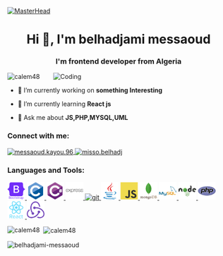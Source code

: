 [![MasterHead](https://c0.wallpaperflare.com/preview/920/519/697/abstract-php-c-analytics.jpg)]()


<h1 align="center">Hi 👋, I'm belhadjami messaoud</h1>
<h3 align="center">I'm frontend developer from Algeria</h3>



<img align="right" alt="Coding" width="400" src="https://cdn.dribbble.com/users/1162077/screenshots/3848914/programmer.gif" />

<p align="left">
    <img src="https://komarev.com/ghpvc/?username=calem48&label=Profile%20views&color=0e75b6&style=flat" alt="calem48" />
</p>

- 🔭 I’m currently working on **something Interesting**

- 🌱 I’m currently learning **React js**

- 💬 Ask me about **JS,PHP,MYSQL,UML**


<h3 align="left">Connect with me:</h3>
<p align="left">
    <a href="https://fb.com/messaoud.kayou.96" target="blank">
        <img 
            align="center"
            src="https://raw.githubusercontent.com/rahuldkjain/github-profile-readme-generator/master/src/images/icons/Social/facebook.svg"
            alt="messaoud.kayou.96" height="30" width="40"
        />
    </a>
    <a href="https://instagram.com/misso.belhadj" target="blank">
        <img align="center"
            src="https://raw.githubusercontent.com/rahuldkjain/github-profile-readme-generator/master/src/images/icons/Social/instagram.svg"
            alt="misso.belhadj" height="30" width="40" />
    </a>
</p>



<h3 align="left">Languages and Tools:</h3>
<p align="left"> <a href="https://getbootstrap.com" target="_blank" rel="noreferrer"> <img src="https://raw.githubusercontent.com/devicons/devicon/master/icons/bootstrap/bootstrap-plain-wordmark.svg" alt="bootstrap" width="40" height="40"/> </a> <a href="https://www.cprogramming.com/" target="_blank" rel="noreferrer"> <img src="https://raw.githubusercontent.com/devicons/devicon/master/icons/c/c-original.svg" alt="c" width="40" height="40"/> </a> <a href="https://www.w3schools.com/cs/" target="_blank" rel="noreferrer"> <img src="https://raw.githubusercontent.com/devicons/devicon/master/icons/csharp/csharp-original.svg" alt="csharp" width="40" height="40"/> </a> <a href="https://expressjs.com" target="_blank" rel="noreferrer"> <img src="https://raw.githubusercontent.com/devicons/devicon/master/icons/express/express-original-wordmark.svg" alt="express" width="40" height="40"/> </a> <a href="https://git-scm.com/" target="_blank" rel="noreferrer"> <img src="https://www.vectorlogo.zone/logos/git-scm/git-scm-icon.svg" alt="git" width="40" height="40"/> </a> <a href="https://www.java.com" target="_blank" rel="noreferrer"> <img src="https://raw.githubusercontent.com/devicons/devicon/master/icons/java/java-original.svg" alt="java" width="40" height="40"/> </a> <a href="https://developer.mozilla.org/en-US/docs/Web/JavaScript" target="_blank" rel="noreferrer"> <img src="https://raw.githubusercontent.com/devicons/devicon/master/icons/javascript/javascript-original.svg" alt="javascript" width="40" height="40"/> </a> <a href="https://www.mongodb.com/" target="_blank" rel="noreferrer"> <img src="https://raw.githubusercontent.com/devicons/devicon/master/icons/mongodb/mongodb-original-wordmark.svg" alt="mongodb" width="40" height="40"/> </a> <a href="https://www.mysql.com/" target="_blank" rel="noreferrer"> <img src="https://raw.githubusercontent.com/devicons/devicon/master/icons/mysql/mysql-original-wordmark.svg" alt="mysql" width="40" height="40"/> </a> <a href="https://nodejs.org" target="_blank" rel="noreferrer"> <img src="https://raw.githubusercontent.com/devicons/devicon/master/icons/nodejs/nodejs-original-wordmark.svg" alt="nodejs" width="40" height="40"/> </a> <a href="https://www.php.net" target="_blank" rel="noreferrer"> <img src="https://raw.githubusercontent.com/devicons/devicon/master/icons/php/php-original.svg" alt="php" width="40" height="40"/> </a> <a href="https://reactjs.org/" target="_blank" rel="noreferrer"> <img src="https://raw.githubusercontent.com/devicons/devicon/master/icons/react/react-original-wordmark.svg" alt="react" width="40" height="40"/> </a> <a href="https://redux.js.org" target="_blank" rel="noreferrer"> <img src="https://raw.githubusercontent.com/devicons/devicon/master/icons/redux/redux-original.svg" alt="redux" width="40" height="40"/> </a> </p>



<p>
    <img align="left"
        src="https://github-readme-stats.vercel.app/api/top-langs?username=calem48&show_icons=true&locale=en&layout=compact"
        alt="calem48" />
</p>

<p>&nbsp; <img align="center" src="https://github-readme-stats.vercel.app/api?username=calem48&show_icons=true&locale=en" alt="calem48" />
</p>

<p>
    <img align="center" src="https://github-readme-streak-stats.herokuapp.com/?user=belhadjami-messaoud&" alt="belhadjami-messaoud" />
</p>
